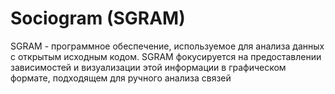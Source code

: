 # Sociogram (SGRAM)

SGRAM - программное обеспечение, используемое для анализа данных с открытым исходным кодом. SGRAM фокусируется на предоставлении зависимостей и визуализации этой информации в графическом формате, подходящем для ручного анализа связей
